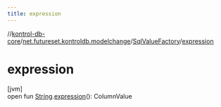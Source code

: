 ```yaml
---
title: expression
---
```

//[kontrol-db-core](../../../index.html)/[net.futureset.kontroldb.modelchange](../index.html)/[SqlValueFactory](index.html)/[expression](expression.html)



# expression



[jvm]\
open fun [String](https://kotlinlang.org/api/latest/jvm/stdlib/kotlin/-string/index.html).[expression](expression.html)(): ColumnValue





